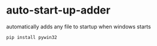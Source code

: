 # auto-start-up-adder
automatically adds any file to startup when windows starts

```
pip install pywin32
```
